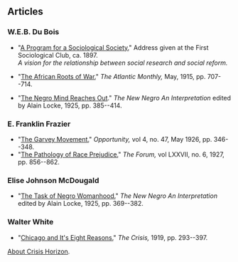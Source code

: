 


## Articles

### W.E.B. Du Bois
* "[A Program for a Sociological Society.](articles/program.html)" Address given at the First Sociological Club, ca. 1897.
<br>*A vision for the relationship between social research and social reform.*

* "[The African Roots of War.](articles/african_roots_of_war.html)" <em>The Atlantic Monthly,</em> May, 1915, pp. 707--714.
* "[The Negro Mind Reaches Out](articles/reaches.html)." <em>The New Negro An Interpretation</em> edited by Alain Locke, 1925, pp. 385--414.

### E. Franklin Frazier
* "[The Garvey Movement.](articles/garvey.html)" <em>Opportunity,</em> vol 4, no. 47, May 1926, pp. 346--348.
* "[The Pathology of Race Prejudice.](articles/pathology.html)" <em>The Forum,</em> vol LXXVII, no. 6, 1927, pp. 856--862.

### Elise Johnson McDougald
* "[The Task of Negro Womanhood.](articles/womanhood.html)" <em>The New Negro An Interpretation</em> edited by Alain Locke, 1925, pp. 369--382.


### Walter White
* "[Chicago and It's Eight Reasons.](articles/chicago.html)" <em>The Crisis,</em> 1919, pp. 293--397.


[About <span class="small-caps">Crisis Horizon</span>](about.html).
